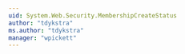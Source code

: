 ```yaml
---
uid: System.Web.Security.MembershipCreateStatus
author: "tdykstra"
ms.author: "tdykstra"
manager: "wpickett"
---
```

